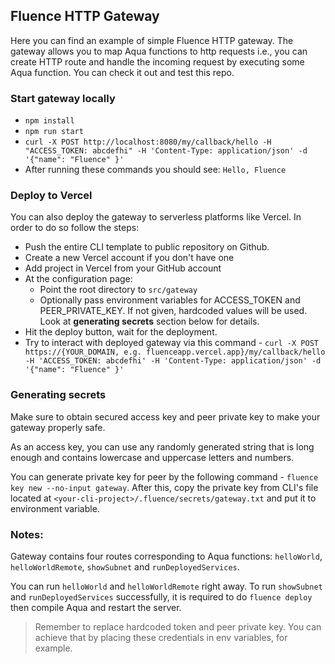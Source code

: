 ## Fluence HTTP Gateway

Here you can find an example of simple Fluence HTTP gateway.
The gateway allows you to map Aqua functions to http requests i.e., you can create HTTP route and handle the incoming request by executing some Aqua function.
You can check it out and test this repo.

### Start gateway locally

- `npm install`
- `npm run start`
- `curl -X POST http://localhost:8080/my/callback/hello -H "ACCESS_TOKEN: abcdefhi" -H 'Content-Type: application/json' -d '{"name": "Fluence" }'`
- After running these commands you should see: `Hello, Fluence`

### Deploy to Vercel

You can also deploy the gateway to serverless platforms like Vercel. In order to do so follow the steps:

- Push the entire CLI template to public repository on Github.
- Create a new Vercel account if you don't have one
- Add project in Vercel from your GitHub account
- At the configuration page:
  - Point the root directory to `src/gateway`
  - Optionally pass environment variables for ACCESS_TOKEN and PEER_PRIVATE_KEY. If not given, hardcoded values will be used. Look at **generating secrets** section below for details.
- Hit the deploy button, wait for the deployment.
- Try to interact with deployed gateway via this command - `curl -X POST https://{YOUR_DOMAIN, e.g. fluenceapp.vercel.app}/my/callback/hello -H 'ACCESS_TOKEN: abcdefhi' -H 'Content-Type: application/json' -d '{"name": "Fluence" }'`

### Generating secrets

Make sure to obtain secured access key and peer private key to make your gateway properly safe.

As an access key, you can use any randomly generated string that is long enough and contains lowercase and uppercase letters and numbers.

You can generate private key for peer by the following command - `fluence key new --no-input gateway`.
After this, copy the private key from CLI's file located at `<your-cli-project>/.fluence/secrets/gateway.txt` and put it to environment variable.

### Notes:

Gateway contains four routes corresponding to Aqua functions: `helloWorld`, `helloWorldRemote`, `showSubnet` and `runDeployedServices`.

You can run `helloWorld` and `helloWorldRemote` right away.
To run `showSubnet` and `runDeployedServices` successfully, it is required to do `fluence deploy` then compile Aqua and restart the server.

> Remember to replace hardcoded token and peer private key. You can achieve that by placing these credentials in env variables, for example.
